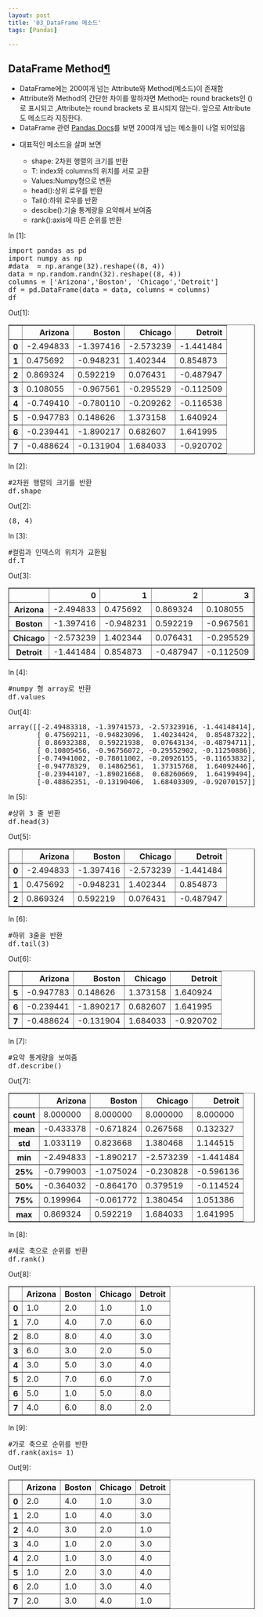 ```yaml
---
layout: post
title: '03_DataFrame 메소드'
tags: [Pandas]

---
```

<div class="cell border-box-sizing text_cell rendered">
<div class="prompt input_prompt">
</div>
<div class="inner_cell">
<div class="text_cell_render border-box-sizing rendered_html">
<h2 id="DataFrame-Method">DataFrame Method<a class="anchor-link" href="#DataFrame-Method">&#182;</a></h2><ul>
<li>DataFrame에는 200여개 넘는 Attribute와 Method(메소드)이 존재함 </li>
<li>Attribute와 Method의 간단한 차이를 말하자면 Method는 round brackets인 ()로 표시되고 ,Attribute는 round brackets 로 표시되지 않는다. 앞으로 Attribute도 메소드라 지칭한다.</li>
<li>DataFrame 관련 <a href="https://pandas.pydata.org/pandas-docs/stable/generated/pandas.DataFrame.html">Pandas Docs</a>를 보면 200여개 넘는 메소들이 나열 되어있음</li>
<li><p>대표적인 메소드을 살펴 보면</p>
<ul>
<li>shape: 2차원 행렬의 크기를 반환</li>
<li>T: index와 columns의 위치를 서로 교환</li>
<li>Values:Numpy형으로 변환</li>
<li>head():상위 로우를 반환</li>
<li>Tail():하위 로우를 반환</li>
<li>descibe():기술 통계량을 요약해서 보여줌</li>
<li>rank():axis에 따른 순위를 반환</li>
</ul>
</li>
</ul>

</div>
</div>
</div>
<div class="cell border-box-sizing code_cell rendered">
<div class="input">
<div class="prompt input_prompt">In&nbsp;[1]:</div>
<div class="inner_cell">
    <div class="input_area">
<div class=" highlight hl-ipython3"><pre><span></span><span class="kn">import</span> <span class="nn">pandas</span> <span class="k">as</span> <span class="nn">pd</span>
<span class="kn">import</span> <span class="nn">numpy</span> <span class="k">as</span> <span class="nn">np</span>
<span class="c1">#data  = np.arange(32).reshape((8, 4))</span>
<span class="n">data</span> <span class="o">=</span> <span class="n">np</span><span class="o">.</span><span class="n">random</span><span class="o">.</span><span class="n">randn</span><span class="p">(</span><span class="mi">32</span><span class="p">)</span><span class="o">.</span><span class="n">reshape</span><span class="p">((</span><span class="mi">8</span><span class="p">,</span> <span class="mi">4</span><span class="p">))</span>
<span class="n">columns</span> <span class="o">=</span> <span class="p">[</span><span class="s1">&#39;Arizona&#39;</span><span class="p">,</span><span class="s1">&#39;Boston&#39;</span><span class="p">,</span> <span class="s1">&#39;Chicago&#39;</span><span class="p">,</span><span class="s1">&#39;Detroit&#39;</span><span class="p">]</span>
<span class="n">df</span> <span class="o">=</span> <span class="n">pd</span><span class="o">.</span><span class="n">DataFrame</span><span class="p">(</span><span class="n">data</span> <span class="o">=</span> <span class="n">data</span><span class="p">,</span> <span class="n">columns</span> <span class="o">=</span> <span class="n">columns</span><span class="p">)</span>
<span class="n">df</span>
</pre></div>

</div>
</div>
</div>

<div class="output_wrapper">
<div class="output">


<div class="output_area">
<div class="prompt output_prompt">Out[1]:</div>


<div class="output_html rendered_html output_subarea output_execute_result">
<div>
<style>
    .dataframe thead tr:only-child th {
        text-align: right;
    }

    .dataframe thead th {
        text-align: left;
    }

    .dataframe tbody tr th {
        vertical-align: top;
    }
</style>
<table border="1" class="dataframe">
  <thead>
    <tr style="text-align: right;">
      <th></th>
      <th>Arizona</th>
      <th>Boston</th>
      <th>Chicago</th>
      <th>Detroit</th>
    </tr>
  </thead>
  <tbody>
    <tr>
      <th>0</th>
      <td>-2.494833</td>
      <td>-1.397416</td>
      <td>-2.573239</td>
      <td>-1.441484</td>
    </tr>
    <tr>
      <th>1</th>
      <td>0.475692</td>
      <td>-0.948231</td>
      <td>1.402344</td>
      <td>0.854873</td>
    </tr>
    <tr>
      <th>2</th>
      <td>0.869324</td>
      <td>0.592219</td>
      <td>0.076431</td>
      <td>-0.487947</td>
    </tr>
    <tr>
      <th>3</th>
      <td>0.108055</td>
      <td>-0.967561</td>
      <td>-0.295529</td>
      <td>-0.112509</td>
    </tr>
    <tr>
      <th>4</th>
      <td>-0.749410</td>
      <td>-0.780110</td>
      <td>-0.209262</td>
      <td>-0.116538</td>
    </tr>
    <tr>
      <th>5</th>
      <td>-0.947783</td>
      <td>0.148626</td>
      <td>1.373158</td>
      <td>1.640924</td>
    </tr>
    <tr>
      <th>6</th>
      <td>-0.239441</td>
      <td>-1.890217</td>
      <td>0.682607</td>
      <td>1.641995</td>
    </tr>
    <tr>
      <th>7</th>
      <td>-0.488624</td>
      <td>-0.131904</td>
      <td>1.684033</td>
      <td>-0.920702</td>
    </tr>
  </tbody>
</table>
</div>
</div>

</div>

</div>
</div>

</div>
<div class="cell border-box-sizing code_cell rendered">
<div class="input">
<div class="prompt input_prompt">In&nbsp;[2]:</div>
<div class="inner_cell">
    <div class="input_area">
<div class=" highlight hl-ipython3"><pre><span></span><span class="c1">#2차원 행렬의 크기를 반환</span>
<span class="n">df</span><span class="o">.</span><span class="n">shape</span>
</pre></div>

</div>
</div>
</div>

<div class="output_wrapper">
<div class="output">


<div class="output_area">
<div class="prompt output_prompt">Out[2]:</div>



<div class="output_text output_subarea output_execute_result">
<pre>(8, 4)</pre>
</div>

</div>

</div>
</div>

</div>
<div class="cell border-box-sizing code_cell rendered">
<div class="input">
<div class="prompt input_prompt">In&nbsp;[3]:</div>
<div class="inner_cell">
    <div class="input_area">
<div class=" highlight hl-ipython3"><pre><span></span><span class="c1">#컬럼과 인덱스의 위치가 교환됨</span>
<span class="n">df</span><span class="o">.</span><span class="n">T</span>
</pre></div>

</div>
</div>
</div>

<div class="output_wrapper">
<div class="output">


<div class="output_area">
<div class="prompt output_prompt">Out[3]:</div>


<div class="output_html rendered_html output_subarea output_execute_result">
<div>
<style>
    .dataframe thead tr:only-child th {
        text-align: right;
    }

    .dataframe thead th {
        text-align: left;
    }

    .dataframe tbody tr th {
        vertical-align: top;
    }
</style>
<table border="1" class="dataframe">
  <thead>
    <tr style="text-align: right;">
      <th></th>
      <th>0</th>
      <th>1</th>
      <th>2</th>
      <th>3</th>
      <th>4</th>
      <th>5</th>
      <th>6</th>
      <th>7</th>
    </tr>
  </thead>
  <tbody>
    <tr>
      <th>Arizona</th>
      <td>-2.494833</td>
      <td>0.475692</td>
      <td>0.869324</td>
      <td>0.108055</td>
      <td>-0.749410</td>
      <td>-0.947783</td>
      <td>-0.239441</td>
      <td>-0.488624</td>
    </tr>
    <tr>
      <th>Boston</th>
      <td>-1.397416</td>
      <td>-0.948231</td>
      <td>0.592219</td>
      <td>-0.967561</td>
      <td>-0.780110</td>
      <td>0.148626</td>
      <td>-1.890217</td>
      <td>-0.131904</td>
    </tr>
    <tr>
      <th>Chicago</th>
      <td>-2.573239</td>
      <td>1.402344</td>
      <td>0.076431</td>
      <td>-0.295529</td>
      <td>-0.209262</td>
      <td>1.373158</td>
      <td>0.682607</td>
      <td>1.684033</td>
    </tr>
    <tr>
      <th>Detroit</th>
      <td>-1.441484</td>
      <td>0.854873</td>
      <td>-0.487947</td>
      <td>-0.112509</td>
      <td>-0.116538</td>
      <td>1.640924</td>
      <td>1.641995</td>
      <td>-0.920702</td>
    </tr>
  </tbody>
</table>
</div>
</div>

</div>

</div>
</div>

</div>
<div class="cell border-box-sizing code_cell rendered">
<div class="input">
<div class="prompt input_prompt">In&nbsp;[4]:</div>
<div class="inner_cell">
    <div class="input_area">
<div class=" highlight hl-ipython3"><pre><span></span><span class="c1">#numpy 형 array로 반환</span>
<span class="n">df</span><span class="o">.</span><span class="n">values</span>
</pre></div>

</div>
</div>
</div>

<div class="output_wrapper">
<div class="output">


<div class="output_area">
<div class="prompt output_prompt">Out[4]:</div>



<div class="output_text output_subarea output_execute_result">
<pre>array([[-2.49483318, -1.39741573, -2.57323916, -1.44148414],
       [ 0.47569211, -0.94823096,  1.40234424,  0.85487322],
       [ 0.86932388,  0.59221938,  0.07643134, -0.48794711],
       [ 0.10805456, -0.96756072, -0.29552902, -0.11250886],
       [-0.74941002, -0.78011002, -0.20926155, -0.11653832],
       [-0.94778329,  0.14862561,  1.37315768,  1.64092446],
       [-0.23944107, -1.89021668,  0.68260669,  1.64199494],
       [-0.48862351, -0.13190406,  1.68403309, -0.92070157]])</pre>
</div>

</div>

</div>
</div>

</div>
<div class="cell border-box-sizing code_cell rendered">
<div class="input">
<div class="prompt input_prompt">In&nbsp;[5]:</div>
<div class="inner_cell">
    <div class="input_area">
<div class=" highlight hl-ipython3"><pre><span></span><span class="c1">#상위 3 줄 반환</span>
<span class="n">df</span><span class="o">.</span><span class="n">head</span><span class="p">(</span><span class="mi">3</span><span class="p">)</span>
</pre></div>

</div>
</div>
</div>

<div class="output_wrapper">
<div class="output">


<div class="output_area">
<div class="prompt output_prompt">Out[5]:</div>


<div class="output_html rendered_html output_subarea output_execute_result">
<div>
<style>
    .dataframe thead tr:only-child th {
        text-align: right;
    }

    .dataframe thead th {
        text-align: left;
    }

    .dataframe tbody tr th {
        vertical-align: top;
    }
</style>
<table border="1" class="dataframe">
  <thead>
    <tr style="text-align: right;">
      <th></th>
      <th>Arizona</th>
      <th>Boston</th>
      <th>Chicago</th>
      <th>Detroit</th>
    </tr>
  </thead>
  <tbody>
    <tr>
      <th>0</th>
      <td>-2.494833</td>
      <td>-1.397416</td>
      <td>-2.573239</td>
      <td>-1.441484</td>
    </tr>
    <tr>
      <th>1</th>
      <td>0.475692</td>
      <td>-0.948231</td>
      <td>1.402344</td>
      <td>0.854873</td>
    </tr>
    <tr>
      <th>2</th>
      <td>0.869324</td>
      <td>0.592219</td>
      <td>0.076431</td>
      <td>-0.487947</td>
    </tr>
  </tbody>
</table>
</div>
</div>

</div>

</div>
</div>

</div>
<div class="cell border-box-sizing code_cell rendered">
<div class="input">
<div class="prompt input_prompt">In&nbsp;[6]:</div>
<div class="inner_cell">
    <div class="input_area">
<div class=" highlight hl-ipython3"><pre><span></span><span class="c1">#하위 3줄을 반환</span>
<span class="n">df</span><span class="o">.</span><span class="n">tail</span><span class="p">(</span><span class="mi">3</span><span class="p">)</span>
</pre></div>

</div>
</div>
</div>

<div class="output_wrapper">
<div class="output">


<div class="output_area">
<div class="prompt output_prompt">Out[6]:</div>


<div class="output_html rendered_html output_subarea output_execute_result">
<div>
<style>
    .dataframe thead tr:only-child th {
        text-align: right;
    }

    .dataframe thead th {
        text-align: left;
    }

    .dataframe tbody tr th {
        vertical-align: top;
    }
</style>
<table border="1" class="dataframe">
  <thead>
    <tr style="text-align: right;">
      <th></th>
      <th>Arizona</th>
      <th>Boston</th>
      <th>Chicago</th>
      <th>Detroit</th>
    </tr>
  </thead>
  <tbody>
    <tr>
      <th>5</th>
      <td>-0.947783</td>
      <td>0.148626</td>
      <td>1.373158</td>
      <td>1.640924</td>
    </tr>
    <tr>
      <th>6</th>
      <td>-0.239441</td>
      <td>-1.890217</td>
      <td>0.682607</td>
      <td>1.641995</td>
    </tr>
    <tr>
      <th>7</th>
      <td>-0.488624</td>
      <td>-0.131904</td>
      <td>1.684033</td>
      <td>-0.920702</td>
    </tr>
  </tbody>
</table>
</div>
</div>

</div>

</div>
</div>

</div>
<div class="cell border-box-sizing code_cell rendered">
<div class="input">
<div class="prompt input_prompt">In&nbsp;[7]:</div>
<div class="inner_cell">
    <div class="input_area">
<div class=" highlight hl-ipython3"><pre><span></span><span class="c1">#요약 통계량을 보여줌</span>
<span class="n">df</span><span class="o">.</span><span class="n">describe</span><span class="p">()</span>
</pre></div>

</div>
</div>
</div>

<div class="output_wrapper">
<div class="output">


<div class="output_area">
<div class="prompt output_prompt">Out[7]:</div>


<div class="output_html rendered_html output_subarea output_execute_result">
<div>
<style>
    .dataframe thead tr:only-child th {
        text-align: right;
    }

    .dataframe thead th {
        text-align: left;
    }

    .dataframe tbody tr th {
        vertical-align: top;
    }
</style>
<table border="1" class="dataframe">
  <thead>
    <tr style="text-align: right;">
      <th></th>
      <th>Arizona</th>
      <th>Boston</th>
      <th>Chicago</th>
      <th>Detroit</th>
    </tr>
  </thead>
  <tbody>
    <tr>
      <th>count</th>
      <td>8.000000</td>
      <td>8.000000</td>
      <td>8.000000</td>
      <td>8.000000</td>
    </tr>
    <tr>
      <th>mean</th>
      <td>-0.433378</td>
      <td>-0.671824</td>
      <td>0.267568</td>
      <td>0.132327</td>
    </tr>
    <tr>
      <th>std</th>
      <td>1.033119</td>
      <td>0.823668</td>
      <td>1.380468</td>
      <td>1.144515</td>
    </tr>
    <tr>
      <th>min</th>
      <td>-2.494833</td>
      <td>-1.890217</td>
      <td>-2.573239</td>
      <td>-1.441484</td>
    </tr>
    <tr>
      <th>25%</th>
      <td>-0.799003</td>
      <td>-1.075024</td>
      <td>-0.230828</td>
      <td>-0.596136</td>
    </tr>
    <tr>
      <th>50%</th>
      <td>-0.364032</td>
      <td>-0.864170</td>
      <td>0.379519</td>
      <td>-0.114524</td>
    </tr>
    <tr>
      <th>75%</th>
      <td>0.199964</td>
      <td>-0.061772</td>
      <td>1.380454</td>
      <td>1.051386</td>
    </tr>
    <tr>
      <th>max</th>
      <td>0.869324</td>
      <td>0.592219</td>
      <td>1.684033</td>
      <td>1.641995</td>
    </tr>
  </tbody>
</table>
</div>
</div>

</div>

</div>
</div>

</div>
<div class="cell border-box-sizing code_cell rendered">
<div class="input">
<div class="prompt input_prompt">In&nbsp;[8]:</div>
<div class="inner_cell">
    <div class="input_area">
<div class=" highlight hl-ipython3"><pre><span></span><span class="c1">#세로 축으로 순위를 반환</span>
<span class="n">df</span><span class="o">.</span><span class="n">rank</span><span class="p">()</span>
</pre></div>

</div>
</div>
</div>

<div class="output_wrapper">
<div class="output">


<div class="output_area">
<div class="prompt output_prompt">Out[8]:</div>


<div class="output_html rendered_html output_subarea output_execute_result">
<div>
<style>
    .dataframe thead tr:only-child th {
        text-align: right;
    }

    .dataframe thead th {
        text-align: left;
    }

    .dataframe tbody tr th {
        vertical-align: top;
    }
</style>
<table border="1" class="dataframe">
  <thead>
    <tr style="text-align: right;">
      <th></th>
      <th>Arizona</th>
      <th>Boston</th>
      <th>Chicago</th>
      <th>Detroit</th>
    </tr>
  </thead>
  <tbody>
    <tr>
      <th>0</th>
      <td>1.0</td>
      <td>2.0</td>
      <td>1.0</td>
      <td>1.0</td>
    </tr>
    <tr>
      <th>1</th>
      <td>7.0</td>
      <td>4.0</td>
      <td>7.0</td>
      <td>6.0</td>
    </tr>
    <tr>
      <th>2</th>
      <td>8.0</td>
      <td>8.0</td>
      <td>4.0</td>
      <td>3.0</td>
    </tr>
    <tr>
      <th>3</th>
      <td>6.0</td>
      <td>3.0</td>
      <td>2.0</td>
      <td>5.0</td>
    </tr>
    <tr>
      <th>4</th>
      <td>3.0</td>
      <td>5.0</td>
      <td>3.0</td>
      <td>4.0</td>
    </tr>
    <tr>
      <th>5</th>
      <td>2.0</td>
      <td>7.0</td>
      <td>6.0</td>
      <td>7.0</td>
    </tr>
    <tr>
      <th>6</th>
      <td>5.0</td>
      <td>1.0</td>
      <td>5.0</td>
      <td>8.0</td>
    </tr>
    <tr>
      <th>7</th>
      <td>4.0</td>
      <td>6.0</td>
      <td>8.0</td>
      <td>2.0</td>
    </tr>
  </tbody>
</table>
</div>
</div>

</div>

</div>
</div>

</div>
<div class="cell border-box-sizing code_cell rendered">
<div class="input">
<div class="prompt input_prompt">In&nbsp;[9]:</div>
<div class="inner_cell">
    <div class="input_area">
<div class=" highlight hl-ipython3"><pre><span></span><span class="c1">#가로 축으로 순위를 반한</span>
<span class="n">df</span><span class="o">.</span><span class="n">rank</span><span class="p">(</span><span class="n">axis</span><span class="o">=</span> <span class="mi">1</span><span class="p">)</span>
</pre></div>

</div>
</div>
</div>

<div class="output_wrapper">
<div class="output">


<div class="output_area">
<div class="prompt output_prompt">Out[9]:</div>


<div class="output_html rendered_html output_subarea output_execute_result">
<div>
<style>
    .dataframe thead tr:only-child th {
        text-align: right;
    }

    .dataframe thead th {
        text-align: left;
    }

    .dataframe tbody tr th {
        vertical-align: top;
    }
</style>
<table border="1" class="dataframe">
  <thead>
    <tr style="text-align: right;">
      <th></th>
      <th>Arizona</th>
      <th>Boston</th>
      <th>Chicago</th>
      <th>Detroit</th>
    </tr>
  </thead>
  <tbody>
    <tr>
      <th>0</th>
      <td>2.0</td>
      <td>4.0</td>
      <td>1.0</td>
      <td>3.0</td>
    </tr>
    <tr>
      <th>1</th>
      <td>2.0</td>
      <td>1.0</td>
      <td>4.0</td>
      <td>3.0</td>
    </tr>
    <tr>
      <th>2</th>
      <td>4.0</td>
      <td>3.0</td>
      <td>2.0</td>
      <td>1.0</td>
    </tr>
    <tr>
      <th>3</th>
      <td>4.0</td>
      <td>1.0</td>
      <td>2.0</td>
      <td>3.0</td>
    </tr>
    <tr>
      <th>4</th>
      <td>2.0</td>
      <td>1.0</td>
      <td>3.0</td>
      <td>4.0</td>
    </tr>
    <tr>
      <th>5</th>
      <td>1.0</td>
      <td>2.0</td>
      <td>3.0</td>
      <td>4.0</td>
    </tr>
    <tr>
      <th>6</th>
      <td>2.0</td>
      <td>1.0</td>
      <td>3.0</td>
      <td>4.0</td>
    </tr>
    <tr>
      <th>7</th>
      <td>2.0</td>
      <td>3.0</td>
      <td>4.0</td>
      <td>1.0</td>
    </tr>
  </tbody>
</table>
</div>
</div>

</div>

</div>
</div>

</div>
 


